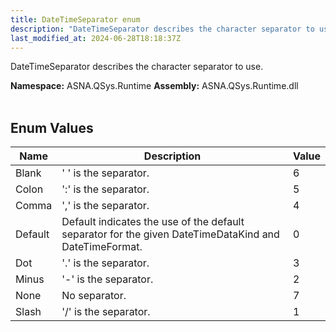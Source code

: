 ```yaml
---
title: DateTimeSeparator enum
description: "DateTimeSeparator describes the character separator to use. "
last_modified_at: 2024-06-28T18:18:37Z
---
```


DateTimeSeparator describes the character separator to use.

**Namespace:** ASNA.QSys.Runtime
**Assembly:** ASNA.QSys.Runtime.dll
<br>
<br>

## Enum Values

| Name | Description | Value
| --- | --- | --- 
| Blank | ' ' is the separator. | 6 |
| Colon | ':' is the separator. | 5 |
| Comma | ',' is the separator. | 4 |
| Default | Default indicates the use of the default separator for the given DateTimeDataKind and DateTimeFormat. | 0 |
| Dot | '.' is the separator. | 3 |
| Minus | '-' is the separator. | 2 |
| None | No separator. | 7 |
| Slash | '/' is the separator. | 1 |

